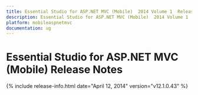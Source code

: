 ```yaml
---
title: Essential Studio for ASP.NET MVC (Mobile)  2014 Volume 1  Release Notes  
description: Essential Studio for ASP.NET MVC (Mobile)  2014 Volume 1  Release Notes  
platform: mobileaspnetmvc
documentation: ug
---
```


# Essential Studio for ASP.NET MVC (Mobile)  Release Notes  

{% include release-info.html date="April 12, 2014"  version="v12.1.0.43" %} 

